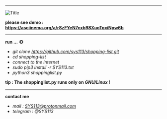 -----------------------------------------------------------------------------------

![](http://s8.picofile.com/file/8322178884/SYS113.png?raw=true "Title")

**please see demo : https://asciinema.org/a/rSzFYeN7cxb98XuoTqxiNpw6b**

-----------------------------------------------------------------------------------

**run ... :D**
  - *git clone https://github.com/sys113/shopping-list.git*
  - *cd shopping-list*
  - *connect to the internet*
  - *sudo pip3 install -r SYS113.txt*
  - *python3 shoppinglist.py*

**tip : The shoppinglist.py runs only on *GNU/Linux* !**

-----------------------------------------------------------------------------------

**contact me**
  - *mail : SYS113@protonmail.com* 
  - *telegram : @SYS113*
